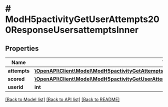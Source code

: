 # # ModH5pactivityGetUserAttempts200ResponseUsersattemptsInner

## Properties

Name | Type | Description | Notes
------------ | ------------- | ------------- | -------------
**attempts** | [**\OpenAPI\Client\Model\ModH5pactivityGetAttempts200ResponseUsersattemptsInnerScoredAttemptsInner[]**](ModH5pactivityGetAttempts200ResponseUsersattemptsInnerScoredAttemptsInner.md) |  | [optional]
**scored** | [**\OpenAPI\Client\Model\ModH5pactivityGetUserAttempts200ResponseUsersattemptsInnerScored**](ModH5pactivityGetUserAttempts200ResponseUsersattemptsInnerScored.md) |  | [optional]
**userid** | **int** | The user id | [optional]

[[Back to Model list]](../../README.md#models) [[Back to API list]](../../README.md#endpoints) [[Back to README]](../../README.md)
